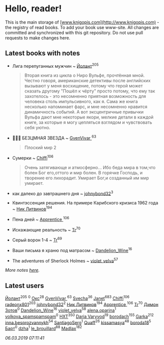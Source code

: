 # Hello, reader!
This is the main storage of [www.knigopis.com](http://www.knigopis.com) - the registry of read books.
To add your book use www-site. All changes are committed and synchronized with this git repository.
Do not use pull requests to make changes here.


## Latest books with notes
* Лига перепуганных мужчин ~ [Йолант](users/104/104690883692185089260-google)<sup>205</sup>
    > Вторая книга из цикла о Ниро Вульфе, прочтённая мной. Честно говоря, американские детективы после английских вызывают у меня восхищение, потому что герой может сказать другому "Пошёл к чёрту" просто потому, что ему так захотелось - это несомненно приятная возможность для человека столь импульсивного, как я. Сама же книга несколько напоминает фарс, и мне несомненно нравится динамичность событий. А вот эксцентричные привычки Вульфа дают мне некоторые якори, мелкие детали в каждой книге, за которые я могу цепляться взглядом и чувствовать себя уютно.

* 🧙🏻‍♂️ БЕЗЦМНАЯ ЗВЕЗДА ~ [GvenVivar ](users/158/158266434925901-facebook)<sup>63</sup>
    > Плоский мир 2

* Сумерки ~ [Chiffi](users/105/105831994080785626680-google)<sup>106</sup>
    > Очень затягивающе и атмосферно...
    > Ибо беда мира в том,что болен Бог его,оттого и мир болен. В горячке Господь, и творение его лихорадит. Умирает Бог,и созданный им мир умирает.

* как далеко до завтрашнего дня ~ [johnybond32](users/304/304041461-yandex)<sup>3</sup>

* Квинтэссенция решения. На примере Карибского кризиса 1962 года ~ [Ник Литвинов](users/241/241974816-vkontakte)<sup>194</sup>

* Пена дней ~ [Apprentice ](users/528/52821952-vkontakte)<sup>106</sup>

* Искажающие реальность ~ [Tr](users/122/12282474-vkontakte)<sup>70</sup>

* Серый ворон 1-4 ~ [Tr](users/122/12282474-vkontakte)<sup>69</sup>

* Ваши письма я храню под матрасом ~ [Dandelion_Wine](users/586/58602788-vkontakte)<sup>16</sup>

* The adventures of Sherlock Holmes ~ [violet_velva](users/116/116961712580551399099-google)<sup>57</sup>


_More notes [here](latest_books_with_notes.md)._


## Latest users
[Йолант](users/104/104690883692185089260-google)<sup>205</sup> 
[](users/283/283856668-yandex)<sup>0</sup> 
[Окс](users/102/102536471289425216982-google)<sup>28</sup> 
[GvenVivar ](users/158/158266434925901-facebook)<sup>63</sup> 
[Svecha](users/118/118041836581529110049-google)<sup>36</sup> 
[Janet](users/108/108113656204404967440-google)<sup>683</sup> 
[Chiffi](users/105/105831994080785626680-google)<sup>106</sup> 
[radeonx801](users/973/973496-vkontakte)<sup>203</sup> 
[johnybond32](users/304/304041461-yandex)<sup>2</sup> 
[Ник Литвинов](users/241/241974816-vkontakte)<sup>194</sup> 
[Apprentice ](users/528/52821952-vkontakte)<sup>106</sup> 
[Tr](users/122/12282474-vkontakte)<sup>70</sup> 
[Димон Зотов](users/169/1690081420889444238-mailru)<sup>0</sup> 
[Dandelion_Wine](users/586/58602788-vkontakte)<sup>16</sup> 
[violet_velva](users/116/116961712580551399099-google)<sup>58</sup> 
[alena.oparina](users/153/153635074-vkontakte)<sup>1</sup> 
[volkova_spamspamspam](users/139/139716432-vkontakte)<sup>0</sup> 
[HXT](users/100/100002563462782-facebook)<sup>350</sup> 
[Daria Varyvod](users/829/829893410524253-facebook)<sup>19</sup> 
[borodach](users/157/15706320-vkontakte)<sup>155</sup> 
[Garka](users/115/115753719718250012620-google)<sup>212</sup> 
[inna.besprozvannykh](users/733/73323849-yandex)<sup>54</sup> 
[SantiagoSerg](users/158/15813417-vkontakte)<sup>1</sup> 
[Quaff](users/122/12267158-vkontakte)<sup>26</sup> 
[kissamasya](users/684/68439978-vkontakte)<sup>48</sup> 
[boroda18](users/243/24345139-vkontakte)<sup>5</sup> 
[Барт](users/117/117811929665876243039-google)<sup>0</sup> 
[dzha](users/102/10212840038667920-facebook)<sup>1</sup> 
[le_brouillard](users/133/13330781-vkontakte)<sup>88</sup> 
[Madlax](users/158/158304782-vkontakte)<sup>182</sup> 


_06.03.2019 07:11:41_
